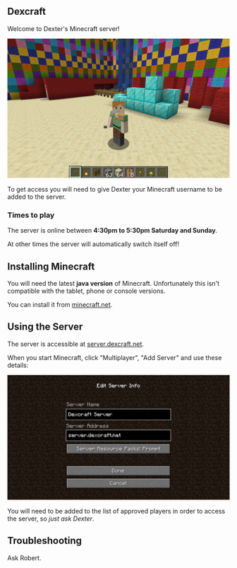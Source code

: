 ## Dexcraft

Welcome to Dexter's Minecraft server!

![Screenshot](2020-04-17_17.16.40.png) 

To get access you will need to give Dexter your Minecraft username to be added to the server.

### Times to play

The server is online between **4:30pm to 5:30pm Saturday and Sunday**.

At other times the server will automatically switch itself off!

## Installing Minecraft

You will need the latest **java version** of Minecraft. Unfortunately this isn't compatible with the tablet, phone or console versions.

You can install it from [minecraft.net](https://www.minecraft.net/en-us/download).

## Using the Server

The server is accessible at [server.dexcraft.net](server.dexcraft.net).

When you start Minecraft, click "Multiplayer", "Add Server" and use these details:

![Install](multiplayer.png) 

You will need to be added to the list of approved players in order to access the server, so _just ask Dexter_.

## Troubleshooting

Ask Robert.
